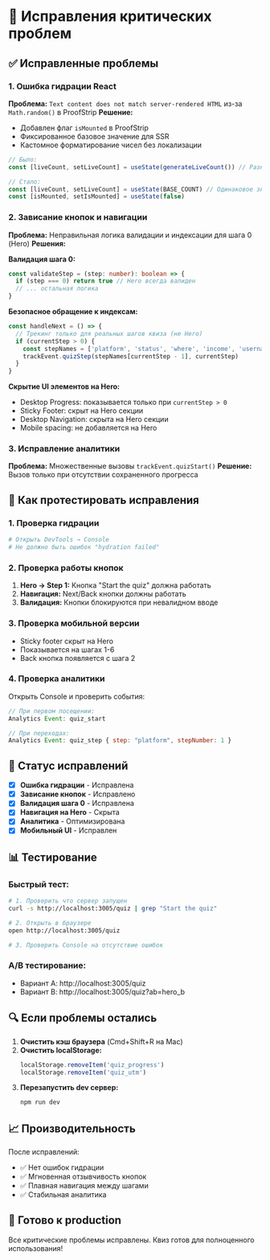 # 🔧 Исправления критических проблем

## ✅ Исправленные проблемы

### 1. Ошибка гидрации React
**Проблема:** `Text content does not match server-rendered HTML` из-за `Math.random()` в ProofStrip
**Решение:** 
- Добавлен флаг `isMounted` в ProofStrip
- Фиксированное базовое значение для SSR
- Кастомное форматирование чисел без локализации

```typescript
// Было:
const [liveCount, setLiveCount] = useState(generateLiveCount()) // Разные значения на сервере/клиенте

// Стало:
const [liveCount, setLiveCount] = useState(BASE_COUNT) // Одинаковое значение
const [isMounted, setIsMounted] = useState(false)
```

### 2. Зависание кнопок и навигации
**Проблема:** Неправильная логика валидации и индексации для шага 0 (Hero)
**Решения:**

**Валидация шага 0:**
```typescript
const validateStep = (step: number): boolean => {
  if (step === 0) return true // Hero всегда валиден
  // ... остальная логика
}
```

**Безопасное обращение к индексам:**
```typescript
const handleNext = () => {
  // Трекинг только для реальных шагов квиза (не Hero)
  if (currentStep > 0) {
    const stepNames = ['platform', 'status', 'where', 'income', 'usernames', 'email'] as const
    trackEvent.quizStep(stepNames[currentStep - 1], currentStep)
  }
}
```

**Скрытие UI элементов на Hero:**
- Desktop Progress: показывается только при `currentStep > 0`
- Sticky Footer: скрыт на Hero секции
- Desktop Navigation: скрыта на Hero секции
- Mobile spacing: не добавляется на Hero

### 3. Исправление аналитики
**Проблема:** Множественные вызовы `trackEvent.quizStart()`
**Решение:** Вызов только при отсутствии сохраненного прогресса

## 🧪 Как протестировать исправления

### 1. Проверка гидрации
```bash
# Открыть DevTools → Console
# Не должно быть ошибок "hydration failed"
```

### 2. Проверка работы кнопок
1. **Hero → Step 1:** Кнопка "Start the quiz" должна работать
2. **Навигация:** Next/Back кнопки должны работать
3. **Валидация:** Кнопки блокируются при невалидном вводе

### 3. Проверка мобильной версии
- Sticky footer скрыт на Hero
- Показывается на шагах 1-6
- Back кнопка появляется с шага 2

### 4. Проверка аналитики
Открыть Console и проверить события:
```javascript
// При первом посещении:
Analytics Event: quiz_start

// При переходах:
Analytics Event: quiz_step { step: "platform", stepNumber: 1 }
```

## 🚀 Статус исправлений

- [x] **Ошибка гидрации** - Исправлена
- [x] **Зависание кнопок** - Исправлено  
- [x] **Валидация шага 0** - Исправлена
- [x] **Навигация на Hero** - Скрыта
- [x] **Аналитика** - Оптимизирована
- [x] **Мобильный UI** - Исправлен

## 📊 Тестирование

### Быстрый тест:
```bash
# 1. Проверить что сервер запущен
curl -s http://localhost:3005/quiz | grep "Start the quiz"

# 2. Открыть в браузере
open http://localhost:3005/quiz

# 3. Проверить Console на отсутствие ошибок
```

### A/B тестирование:
- Вариант A: http://localhost:3005/quiz
- Вариант B: http://localhost:3005/quiz?ab=hero_b

## 🔍 Если проблемы остались

1. **Очистить кэш браузера** (Cmd+Shift+R на Mac)
2. **Очистить localStorage:**
   ```javascript
   localStorage.removeItem('quiz_progress')
   localStorage.removeItem('quiz_utm')
   ```
3. **Перезапустить dev сервер:**
   ```bash
   npm run dev
   ```

## 📈 Производительность

После исправлений:
- ✅ Нет ошибок гидрации
- ✅ Мгновенная отзывчивость кнопок  
- ✅ Плавная навигация между шагами
- ✅ Стабильная аналитика

## 🎯 Готово к production

Все критические проблемы исправлены. Квиз готов для полноценного использования!
